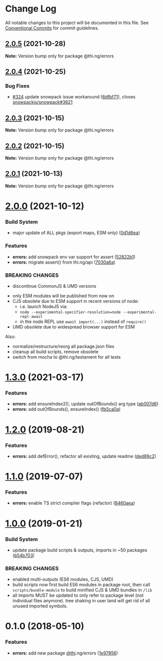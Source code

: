 # Change Log

All notable changes to this project will be documented in this file.
See [Conventional Commits](https://conventionalcommits.org) for commit guidelines.

## [2.0.5](https://github.com/thi-ng/umbrella/compare/@thi.ng/errors@2.0.4...@thi.ng/errors@2.0.5) (2021-10-28)

**Note:** Version bump only for package @thi.ng/errors





## [2.0.4](https://github.com/thi-ng/umbrella/compare/@thi.ng/errors@2.0.3...@thi.ng/errors@2.0.4) (2021-10-25)


### Bug Fixes

* [#324](https://github.com/thi-ng/umbrella/issues/324) update snowpack issue workaround ([6dfbf71](https://github.com/thi-ng/umbrella/commit/6dfbf7120faaea7ef6af4f755e1a609cb49d902a)), closes [snowpackjs/snowpack#3621](https://github.com/snowpackjs/snowpack/issues/3621)





## [2.0.3](https://github.com/thi-ng/umbrella/compare/@thi.ng/errors@2.0.2...@thi.ng/errors@2.0.3) (2021-10-15)

**Note:** Version bump only for package @thi.ng/errors





## [2.0.2](https://github.com/thi-ng/umbrella/compare/@thi.ng/errors@2.0.1...@thi.ng/errors@2.0.2) (2021-10-15)

**Note:** Version bump only for package @thi.ng/errors





## [2.0.1](https://github.com/thi-ng/umbrella/compare/@thi.ng/errors@2.0.0...@thi.ng/errors@2.0.1) (2021-10-13)

**Note:** Version bump only for package @thi.ng/errors





# [2.0.0](https://github.com/thi-ng/umbrella/compare/@thi.ng/errors@1.3.4...@thi.ng/errors@2.0.0) (2021-10-12)


### Build System

* major update of ALL pkgs (export maps, ESM only) ([0d1d6ea](https://github.com/thi-ng/umbrella/commit/0d1d6ea9fab2a645d6c5f2bf2591459b939c09b6))


### Features

* **errors:** add snowpack env var support for assert ([52822b1](https://github.com/thi-ng/umbrella/commit/52822b18160949a0a1eefa82e5e667cd0811cd89))
* **errors:** migrate assert() from thi.ng/api ([7030a6a](https://github.com/thi-ng/umbrella/commit/7030a6aecd50367cbc08bccb13e05b3af41f4eca))


### BREAKING CHANGES

* discontinue CommonJS & UMD versions

- only ESM modules will be published from now on
- CJS obsolete due to ESM support in recent versions of node:
  - i.e. launch NodeJS via:
  - `node --experimental-specifier-resolution=node --experimental-repl-await`
  - in the node REPL use `await import(...)` instead of `require()`
- UMD obsolete due to widespread browser support for ESM

Also:
- normalize/restructure/reorg all package.json files
- cleanup all build scripts, remove obsolete
- switch from mocha to @thi.ng/testament for all tests






#  [1.3.0](https://github.com/thi-ng/umbrella/compare/@thi.ng/errors@1.2.32...@thi.ng/errors@1.3.0) (2021-03-17) 

###  Features 

- **errors:** add ensureIndex2(), update outOfBounds() arg type ([ab007d6](https://github.com/thi-ng/umbrella/commit/ab007d6b502c3d1650c7e9cf50da05f0ac042ef3)) 
- **errors:** add outOfBounds(), ensureIndex() ([fb5ca0a](https://github.com/thi-ng/umbrella/commit/fb5ca0a7f8a4a6648d3c8485a9108e9154ee4400)) 

#  [1.2.0](https://github.com/thi-ng/umbrella/compare/@thi.ng/errors@1.1.2...@thi.ng/errors@1.2.0) (2019-08-21) 

###  Features 

- **errors:** add defError(), refactor all existing, update readme ([ded89c2](https://github.com/thi-ng/umbrella/commit/ded89c2)) 

#  [1.1.0](https://github.com/thi-ng/umbrella/compare/@thi.ng/errors@1.0.6...@thi.ng/errors@1.1.0) (2019-07-07) 

###  Features 

- **errors:** enable TS strict compiler flags (refactor) ([8460aea](https://github.com/thi-ng/umbrella/commit/8460aea)) 

#  [1.0.0](https://github.com/thi-ng/umbrella/compare/@thi.ng/errors@0.1.12...@thi.ng/errors@1.0.0) (2019-01-21) 

###  Build System 

- update package build scripts & outputs, imports in ~50 packages ([b54b703](https://github.com/thi-ng/umbrella/commit/b54b703)) 

###  BREAKING CHANGES 

- enabled multi-outputs (ES6 modules, CJS, UMD) 
- build scripts now first build ES6 modules in package root, then call   `scripts/bundle-module` to build minified CJS & UMD bundles in `/lib` 
- all imports MUST be updated to only refer to package level   (not individual files anymore). tree shaking in user land will get rid of   all unused imported symbols. 

#  0.1.0 (2018-05-10) 

###  Features 

- **errors:** add new package [@thi](https://github.com/thi).ng/errors ([1e97856](https://github.com/thi-ng/umbrella/commit/1e97856))
